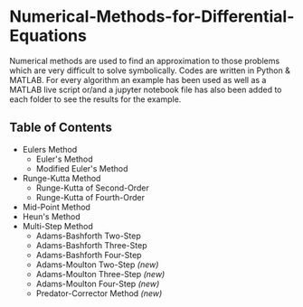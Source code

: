 # Numerical-Methods-for-Differential-Equations
Numerical methods are used to find an approximation to those problems which are very difficult to solve symbolically. Codes are written in Python & MATLAB. For every
algorithm an example has been used as well as a MATLAB live script or/and a jupyter notebook file has also been added to each folder to see the results for the example.

## Table of Contents
- Eulers Method
    - Euler's Method
    - Modified Euler's Method
- Runge-Kutta Method
    - Runge-Kutta of Second-Order
    - Runge-Kutta of Fourth-Order
- Mid-Point Method
- Heun's Method
- Multi-Step Method
    - Adams-Bashforth Two-Step
    - Adams-Bashforth Three-Step
    - Adams-Bashforth Four-Step
    - Adams-Moulton Two-Step *(new)*
    - Adams-Moulton Three-Step *(new)*
    - Adams-Moulton Four-Step *(new)*
    - Predator-Corrector Method *(new)*
